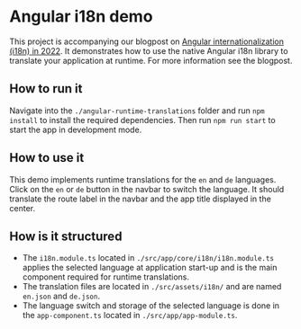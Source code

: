 # Angular i18n demo

This project is accompanying our blogpost on [Angular internationalization (i18n) in 2022](). It demonstrates how to use the native Angular i18n library to translate your application at runtime. For more information see the blogpost.

## How to run it

Navigate into the `./angular-runtime-translations` folder and run `npm install` to install the required dependencies.
Then run `npm run start` to start the app in development mode.

## How to use it

This demo implements runtime translations for the `en` and `de` languages. Click on the `en` or `de` button in the navbar to switch the language. It should translate the route label in the navbar and the app title displayed in the center.

## How is it structured

- The `i18n.module.ts` located in `./src/app/core/i18n/i18n.module.ts` applies the selected language at application start-up and is the main component required for runtime translations.
- The translation files are located in `./src/assets/i18n/` and are named `en.json` and `de.json`.
- The language switch and storage of the selected language is done in the `app-component.ts` located in `./src/app/app-module.ts`.
